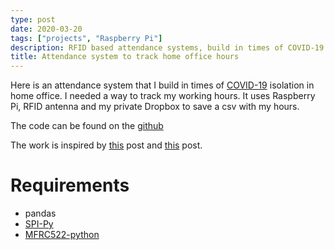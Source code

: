 ```yaml
---
type: post
date: 2020-03-20
tags: ["projects", "Raspberry Pi"]
description: RFID based attendance systems, build in times of COVID-19 isolation to track my working hours.  
title: Attendance system to track home office hours
---
```


Here is an attendance system that I build in times of [COVID-19](https://de.wikipedia.org/wiki/COVID-19) isolation in home office.
I needed a way to track my working hours. It uses Raspberry Pi, RFID antenna and my private Dropbox to save a csv with my hours.

The code can be found on the [github](https://github.com/vvkorz/rfid)

The work is inspired by [this](https://www.deviceplus.com/raspberry-pi/integrate-rfid-module-raspberry-pi/) post and [this](https://pimylifeup.com/raspberry-pi-rfid-rc522/) post.

# Requirements

- pandas
- [SPI-Py](https://github.com/lthiery/SPI-Py)
- [MFRC522-python](https://github.com/mxgxw/MFRC522-python)
